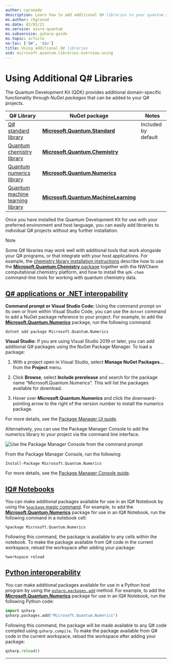 ```yaml
---
author: cgranade
description: Learn how to add additional Q# libraries to your quantum applications.
ms.author: chgranad
ms.date: 02/01/21
ms.service: azure-quantum
ms.subservice: qsharp-guide
ms.topic: article
no-loc: ['Q#', '$$v']
title: Using additional Q# libraries
uid: microsoft.quantum.libraries.overview.using
---
```


# Using Additional Q# Libraries

The Quantum Development Kit (QDK) provides additional domain-specific functionality through _NuGet packages_ that can be added to your Q# projects.

| Q# Library  | NuGet package | Notes |
|---------|---------|--------|
| [Q# standard library](xref:microsoft.quantum.libraries.overview.standard.intro) | [**Microsoft.Quantum.Standard**](https://www.nuget.org/packages/Microsoft.Quantum.Standard) | Included by default |
| [Quantum chemistry library](xref:microsoft.quantum.libraries.overview-chemistry.concepts.overview) | [**Microsoft.Quantum.Chemistry**](https://www.nuget.org/packages/Microsoft.Quantum.Chemistry) | |
| [Quantum numerics library](xref:microsoft.quantum.libraries-numerics.overview) | [**Microsoft.Quantum.Numerics**](https://www.nuget.org/packages/Microsoft.Quantum.Numerics) | |
| [Quantum machine learning library](xref:microsoft.quantum.libraries.overview.machine-learning.intro) | [**Microsoft.Quantum.MachineLearning**](https://www.nuget.org/packages/Microsoft.Quantum.MachineLearning) | |

Once you have installed the Quantum Development Kit for use with your preferred environment and host language, you can easily add libraries to individual Q# projects without any further installation.

> [!NOTE]
> Some Q# libraries may work well with additional tools that work alongside your Q# programs, or that integrate with your host applications.
> For example, the [chemistry library installation instructions](xref:microsoft.quantum.libraries.overview-chemistry.concepts.installation) describe how to use the [**Microsoft.Quantum.Chemistry** package](https://www.nuget.org/packages/Microsoft.Quantum.Chemistry) together with the NWChem computational chemistry platform, and how to install the `qdk-chem` command-line tools for working with quantum chemistry data.

## [Q# applications or .NET interopability](#tab/tabid-csproj)

**Command prompt or Visual Studio Code:** Using the command prompt on its own or from within Visual Studio Code, you can use the `dotnet` command to add a NuGet package reference to your project.
For example, to add the [**Microsoft.Quantum.Numerics**](https://www.nuget.org/packages/Microsoft.Quantum.Numerics) package, run the following command:

```dotnetcli
dotnet add package Microsoft.Quantum.Numerics
```

**Visual Studio:** If you are using Visual Studio 2019 or later, you can add additional Q# packages using the NuGet Package Manager.
To load a package: 
1. With a project open in Visual Studio, select **Manage NuGet Packages...** from the **Project** menu.

2. Click **Browse**, select **Include prerelease** and search for the package name "Microsoft.Quantum.Numerics". 
This will list the packages available for download.

3. Hover over **Microsoft.Quantum.Numerics** and click the downward-pointing arrow to the right of the version number to install the numerics package.

For more details, see the [Package Manager UI guide](https://docs.microsoft.com/nuget/tools/package-manager-ui).

Alternatively, you can use the Package Manager Console to add the numerics library to your project via the command line interface.

![Use the Package Manager Console from the command prompt](~/media/vs2017-nuget-console-menu.png)

From the Package Manager Console, run the following:

```
Install-Package Microsoft.Quantum.Numerics
```

For more details, see the [Package Manager Console guide](https://docs.microsoft.com/nuget/tools/package-manager-console).

## [IQ# Notebooks](#tab/tabid-notebook)

You can make additional packages available for use in an IQ# Notebook by using the [`%package` magic command](xref:microsoft.quantum.iqsharp.magic-ref.package).
For example, to add the [**Microsoft.Quantum.Numerics**](https://www.nuget.org/packages/Microsoft.Quantum.Numerics) package for use in an IQ# Notebook, run the following command in a notebook cell:

```
%package Microsoft.Quantum.Numerics
```

Following this command, the package is available to any cells within the notebook.
To make the package available from Q# code in the current workspace, reload the workspace after adding your package:

```
%workspace reload
```

## [Python interoperability](#tab/tabid-python)


You can make additional packages available for use in a Python host program by using the [`qsharp.packages.add`](https://docs.microsoft.com/python/qsharp-core/qsharp.packages.packages) method.
For example, to add the [**Microsoft.Quantum.Numerics**](https://www.nuget.org/packages/Microsoft.Quantum.Numerics) package for use in an IQ# Notebook, run the following Python code:

```python
import qsharp
qsharp.packages.add("Microsoft.Quantum.Numerics")
```

Following this command, the package will be made available to any Q# code compiled using `qsharp.compile`.
To make the package available from Q# code in the current workspace, reload the workspace after adding your package:

```python
qsharp.reload()
```

***